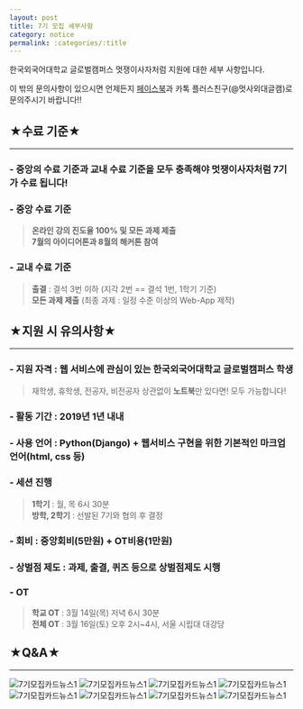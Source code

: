 ```yaml
---
layout: post
title: 7기 모집 세부사항
category: notice
permalink: :categories/:title
---
```


한국외국어대학교 글로벌캠퍼스 멋쟁이사자처럼 지원에 대한 세부 사항입니다.  

이 밖의 문의사항이 있으시면 언제든지 [페이스북](https://web.facebook.com/likelionhufs/?ref=bookmarks)과 카톡 플러스친구(@멋사외대글캠)로 문의주시기 바랍니다!!
  
  
## ★수료 기준★
* * *
### - 중앙의 수료 기준과 교내 수료 기준을 모두 충족해야 멋쟁이사자처럼 7기가 수료 됩니다!
### - 중앙 수료 기준
> **온라인 강의 진도율 100% 및 모든 과제 제출**  
> **7월의 아이디어톤과 8월의 해커톤 참여**
  
  
### - 교내 수료 기준
> **출결** : 결석 3번 이하 (지각 2번 == 결석 1번, 1학기 기준)  
> **모든 과제 제출** (최종 과제 : 일정 수준 이상의 Web-App 제작)
  
  
## ★지원 시 유의사항★
* * *
### - **지원 자격**  : 웹 서비스에 관심이 있는 한국외국어대학교 글로벌캠퍼스 학생
> 재학생, 휴학생, 전공자, 비전공자 상관없이 **노트북**만 있다면! 모두 가능합니다!  
  
  
### - **활동 기간**  : 2019년 1년 내내
### - **사용 언어**  : Python(Django) + 웹서비스 구현을 위한 기본적인 마크업 언어(html, css 등)
### - **세션 진행**
> **1학기** : 월, 목 6시 30분  
> **방학, 2학기** : 선발된 7기와 협의 후 결정
  
  
### - **회비**  : 중앙회비(5만원) + OT비용(1만원)
### - **상벌점 제도**  : 과제, 출결, 퀴즈 등으로 상벌점제도 시행
### - **OT**
> **학교 OT** : 3월 14일(목) 저녁 6시 30분  
> **전체 OT** : 3월 16일(토) 오후 2시~4시, 서울 시립대 대강당
  
  
## ★Q&A★
* * *
![7기모집카드뉴스1](https://user-images.githubusercontent.com/37537330/53237040-159e2680-36d9-11e9-8bed-55cc5d44d390.png)
![7기모집카드뉴스1](https://user-images.githubusercontent.com/37537330/53237041-159e2680-36d9-11e9-9457-8e962795e5b9.png)
![7기모집카드뉴스1](https://user-images.githubusercontent.com/37537330/53237042-159e2680-36d9-11e9-8dd6-de053ec569d6.png)
![7기모집카드뉴스1](https://user-images.githubusercontent.com/37537330/53237043-1636bd00-36d9-11e9-8b43-ad822914d712.png)
![7기모집카드뉴스1](https://user-images.githubusercontent.com/37537330/53237044-1636bd00-36d9-11e9-98a4-72a59aa23f75.png)
![7기모집카드뉴스1](https://user-images.githubusercontent.com/37537330/53237045-16cf5380-36d9-11e9-8562-9e4386a9b7a0.png)
![7기모집카드뉴스1](https://user-images.githubusercontent.com/37537330/53237046-16cf5380-36d9-11e9-8a08-b5a2c12e2a0d.png)
![7기모집카드뉴스1](https://user-images.githubusercontent.com/37537330/53237039-15059000-36d9-11e9-9d20-f4e0ad98f12a.png)


<!--
![123](https://user-images.githubusercontent.com/26536985/53106322-21250c80-3576-11e9-80e6-d5bc0b6a8f90.png)
-->
